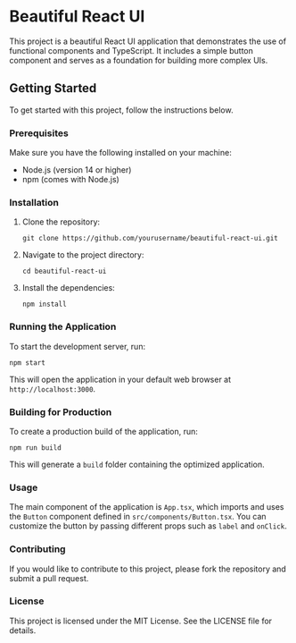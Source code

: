 # Beautiful React UI

This project is a beautiful React UI application that demonstrates the use of functional components and TypeScript. It includes a simple button component and serves as a foundation for building more complex UIs.

## Getting Started

To get started with this project, follow the instructions below.

### Prerequisites

Make sure you have the following installed on your machine:

- Node.js (version 14 or higher)
- npm (comes with Node.js)

### Installation

1. Clone the repository:

   ```
   git clone https://github.com/yourusername/beautiful-react-ui.git
   ```

2. Navigate to the project directory:

   ```
   cd beautiful-react-ui
   ```

3. Install the dependencies:

   ```
   npm install
   ```

### Running the Application

To start the development server, run:

```
npm start
```

This will open the application in your default web browser at `http://localhost:3000`.

### Building for Production

To create a production build of the application, run:

```
npm run build
```

This will generate a `build` folder containing the optimized application.

### Usage

The main component of the application is `App.tsx`, which imports and uses the `Button` component defined in `src/components/Button.tsx`. You can customize the button by passing different props such as `label` and `onClick`.

### Contributing

If you would like to contribute to this project, please fork the repository and submit a pull request.

### License

This project is licensed under the MIT License. See the LICENSE file for details.